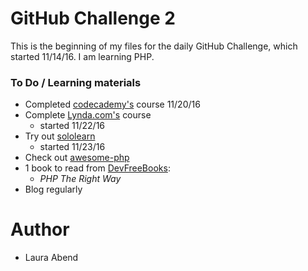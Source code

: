 # GitHub Challenge 2

This is the beginning of my files for the daily GitHub Challenge, which started 11/14/16. I am learning PHP.

### To Do / Learning materials
- Completed [codecademy's](https://www.codecademy.com/learn) course 11/20/16
- Complete [Lynda.com's](https://www.lynda.com/PHP-training-tutorials/282-0.html) course
    - started 11/22/16
- Try out [sololearn](https://www.sololearn.com/Course/PHP/)
    - started 11/23/16
- Check out [awesome-php](https://github.com/ziadoz/awesome-php)
- 1 book to read from [DevFreeBooks](https://devfreebooks.github.io/php/):
    - *PHP The Right Way*
- Blog regularly

# Author
- Laura Abend
